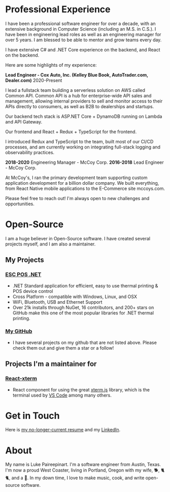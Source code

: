 # Professional Experience

I have been a professional software engineer for over a decade, with an extensive background in Computer Science (including an M.S. in C.S.). I have been in engineering lead roles as well as an engineering manager for over 5 years.  I am blessed to be able to mentor and grow teams every day.

I have extensive C# and .NET Core experience on the backend, and React on the backend.  

Here are some highlights of my experience:


**Lead Engineer - Cox Auto, Inc. (Kelley Blue Book, AutoTrader.com, Dealer.com)** 2020-Present

I lead a fullstack team building a serverless solution on AWS called Common API.  Common API is a hub for enterprise-wide API sales and management, allowing internal providers to sell and monitor access to their APIs directly to consumers, as well as B2B to dealerships and startups.  

Our backend tech stack is ASP.NET Core + DynamoDB running on Lambda and API Gateway.

Our frontend and React + Redux + TypeScript for the frontend.  

I introduced Redux and TypeScript to the team, built most of our CI/CD processes, and am currently working on integrating full-stack logging and observability practices.


**2018-2020** Engineering Manager - McCoy Corp.
**2016-2018** Lead Engineer - McCoy Corp.

At McCoy's, I ran the primary development team supporting custom application development for a billion dollar company.  We built everything, from React Native mobile applications to the E-Commerce site mccoys.com.  



Please feel free to reach out! I'm always open to new challenges and opportunities.

# Open-Source

I am a huge believer in Open-Source software. I have created several projects myself, and I am also a maintainer.

## My Projects

### [ESC POS .NET](https://github.com/lukevp/ESC-POS-.NET)

- .NET Standard application for efficient, easy to use thermal printing & POS device control
- Cross Platform - compatible with Windows, Linux, and OSX
- WiFi, Bluetooth, USB and Ethernet Support
- Over 21k installs through NuGet, 16 contributors, and 200+ stars on GitHub make this one of the most popular libraries for .NET thermal printing.

### [My GitHub](https://github.com/lukevp)

- I have several projects on my github that are not listed above. Please check them out and give them a star or a follow!

## Projects I'm a maintainer for

### [React-xterm](https://github.com/farfromrefug/react-xterm)

- React component for using the great [xterm.js](https://github.com/xtermjs/xterm.js/) library, which is the terminal used by [VS Code](https://github.com/microsoft/vscode) among many others.

# Get in Touch

Here is [my no-longer-current resume](https://lukep.dev/assets/Luke%20Paireepinart%20Resume.pdf) and my [LinkedIn](https://linkedin.com/in/luke-paireepinart).

# About

My name is Luke Paireepinart. I'm a software engineer from Austin, Texas.  I'm now a proud West Coaster, living in Portland, Oregon with my wife, 🐕, 🐈 🐈, and a 🦜. In my down time, I love to make music, cook, and write open-source software.
